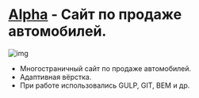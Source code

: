 # [Alpha](https://lyu-chunkwo.github.io/alpha/dist/index.html) - Сайт по продаже автомобилей.

<img src="https://lyu-chunkwo.github.io/alpha/dist/images/foreadme/alpha.jpg" alt="img">

- Многостраничный сайт по продаже автомобилей.
- Адаптивная вёрстка.
- При работе использовались GULP, GIT, BEM и др.
